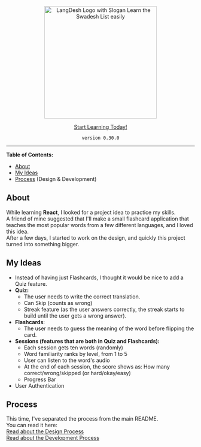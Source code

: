 <div align="center">
  <img width="300" alt="LangDesh Logo with Slogan Learn the Swadesh List easily" src="https://user-images.githubusercontent.com/79900761/123558786-c680c880-d7a0-11eb-8321-fd55bcc2d580.png">

  [Start Learning Today!](https://langdesh.netlify.app/)
  
`version 0.30.0`

---

</div>

**Table of Contents:**
- [About](https://github.com/ohadosnat/langDesh#about)
- [My Ideas](https://github.com/ohadosnat/langDesh#my-ideas)
- [Process](https://github.com/ohadosnat/langDesh#process) (Design & Development)

## About

While learning **React**, I looked for a project idea to practice my skills. \
A friend of mine suggested that I'll make a small flashcard application that teaches the most popular words from a few different languages, and I loved this idea. \
After a few days, I started to work on the design, and quickly this project turned into something bigger.

## My Ideas

- Instead of having just Flashcards, I thought it would be nice to add a Quiz feature.
- **Quiz:**
  - The user needs to write the correct translation.
  - Can Skip (counts as wrong)
  - Streak feature (as the user answers correctly, the streak starts to build until the user gets a wrong answer).
- **Flashcards**:
  - The user needs to guess the meaning of the word before flipping the card.
- **Sessions (features that are both in Quiz and Flashcards):**
  - Each session gets ten words (randomly)
  - Word familiarity ranks by level, from 1 to 5
  - User can listen to the word's audio
  - At the end of each session, the score shows as: How many correct/wrong/skipped (or hard/okay/easy)
  - Progress Bar
- User Authentication

## Process

This time, I've separated the process from the main README. \
You can read it here:\
[Read about the Design Process](./DESIGN.md) \
[Read about the Development Process](./DEV.md)
